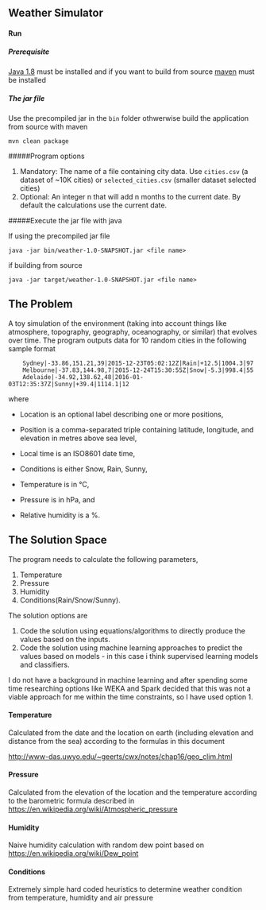 ## Weather Simulator

#### Run

##### Prerequisite

[Java 1.8](https://www.oracle.com/technetwork/java/javase/downloads/jdk8-downloads-2133151.html) must be installed and if you want to build from source  [maven](https://maven.apache.org/) must be installed

##### The jar file

Use the precompiled jar in the `bin` folder othwerwise build the application from source with maven

`mvn clean package`

#####Program options

1. Mandatory: The name of a file  containing city data. Use `cities.csv` (a dataset of ~10K cities) or `selected_cities.csv` (smaller dataset selected cities)
2. Optional: An integer n that will add n months to the current date. By default the calculations use the current date.

#####Execute the jar file with java 

If using the precompiled jar file  

`java -jar bin/weather-1.0-SNAPSHOT.jar <file name>` 

if building from source

`java -jar target/weather-1.0-SNAPSHOT.jar <file name>`

## The Problem

A toy simulation of the environment (taking into account things like atmosphere, topography, geography, oceanography, or similar) that evolves over time. 
The program outputs data for 10 random cities in the following sample format

```
    Sydney|-33.86,151.21,39|2015-12-23T05:02:12Z|Rain|+12.5|1004.3|97
    Melbourne|-37.83,144.98,7|2015-12-24T15:30:55Z|Snow|-5.3|998.4|55
    Adelaide|-34.92,138.62,48|2016-01-03T12:35:37Z|Sunny|+39.4|1114.1|12
```

where

* Location is an optional label describing one or more positions,

* Position is a comma-separated triple containing latitude, longitude, and elevation in metres above sea level,
* Local time is an ISO8601 date time,
* Conditions is either Snow, Rain, Sunny,
* Temperature is in °C,
* Pressure is in hPa, and
* Relative humidity is a %.


## The Solution Space

The program needs to calculate the following parameters,

1. Temperature
2. Pressure
3. Humidity
4. Conditions(Rain/Snow/Sunny).

The solution options are

1. Code the solution using equations/algorithms to directly produce the values based on the inputs.
2. Code the solution using machine learning approaches to predict the values based on models - in this case i think supervised learning models and classifiers.

I do not have a background in machine learning and after spending some time researching options like WEKA and Spark decided that this was not a viable approach for me within the time constraints, so I have used option 1.

#### Temperature

Calculated from the date and the location on earth (including elevation and distance from the sea) according to the formulas in this document 

http://www-das.uwyo.edu/~geerts/cwx/notes/chap16/geo_clim.html


#### Pressure

Calculated from the elevation of the location and the temperature according to the barometric formula described in https://en.wikipedia.org/wiki/Atmospheric_pressure

#### Humidity

Naive humidity calculation with random dew point based on https://en.wikipedia.org/wiki/Dew_point

#### Conditions

Extremely simple hard coded heuristics to determine weather condition from temperature, humidity and air pressure